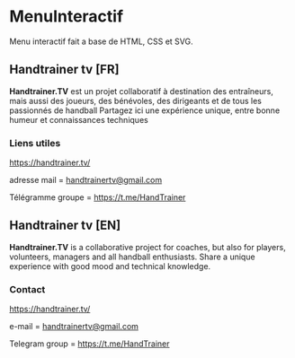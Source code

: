 # MenuInteractif
Menu interactif fait a base de HTML, CSS et SVG.


## Handtrainer tv [FR] 
**Handtrainer.TV** est un projet collaboratif à destination des entraîneurs, mais aussi des joueurs, des bénévoles, des dirigeants et de tous les passionnés de handball
Partagez ici une expérience unique, entre bonne humeur et connaissances techniques

### Liens utiles
https://handtrainer.tv/

adresse mail = handtrainertv@gmail.com

Télégramme groupe = https://t.me/HandTrainer

## Handtrainer tv [EN]
**Handtrainer.TV** is a collaborative project for coaches, but also for players, volunteers, managers and all handball enthusiasts.
Share a unique experience with good mood and technical knowledge.

### Contact
https://handtrainer.tv/

e-mail = handtrainertv@gmail.com

Telegram group = https://t.me/HandTrainer 
